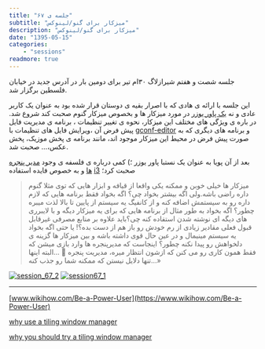 ```yaml
---
title: "جلسه ی ۶۷"
subtitle: "میزکار برای گنو/لینوکس"
description: "میزکار برای گنو/لینوکس"
date: "1395-05-15"
categories:
    - "sessions"
readmore: true
---
```

جلسه شصت و هفتم شیرازلاگ ۳۰ام تیر برای دومین بار در آدرس جدید در خیابان فلسطین برگزار شد.

این جلسه با ارائه ی هادی که با اصرار بقیه ی دوستان قرار شده بود به عنوان یک کاربر عادی و نه [یک پاور یوزر](https://techterms.com/definition/poweruser) در مورد میزکار ها و بخصوص میزکار گنوم صحبت کند شروع شد. در باره ی ویژگی های مختلف این میزکار، نحوه ی تغییر تنظیمات ، برنامه ی مدیریت فایل پیش فرض آن ،ویرایش فایل های تنظیمات با [gconf-editor](https://projects.gnome.org/gconf/) و برنامه های دیگری که به صورت پیش
فرض در محیط این میزکار موجود اند، مانند برنامه ی پخش موزیک، پخش عکس،… صحبت شد.

بعد از آن پویا به عنوان یک نستبا پاور یوزر ؛) کمی درباره ی فلسفه ی وجود [مدیر پنجره ها](https://tafavot.net/%D8%AA%D9%81%D8%A7%D9%88%D8%AA-window-manager-%D9%88-desktop-environment/) و به خصوص فایده استفاده [i3](https://i3wm.org) صحبت کرد؛

>میزکار ها خیلی خوبن و ممکنه یکی واقعا از قیافه و ابزار هایی که توی مثلا گنوم داره راضی باشه.ولی اگه بیشتر بخواد چی؟ اگه بخواد فقط برنامه هایی که لازم داره رو به سیستمش اضافه کنه و از کانفیگ یه سیستم از پایین تا بالا لذت میبره چطور؟ اگه بخواد به طور مثال از برنامه هایی که برای یه میزکار دیگه و با لایبرری های دیگه ای نوشته شدن استفاده کنه چی؟‌باید علاوه بر منابع مصرفی غیرقابل قبول فعلی مقادیر زیادی از رم خودش رو باز هم از دست بده؟! یا حتی اگه بخواد یه سیستم مینیمال و در عین حال قوی داشته باشه و بین میزکار ها گزینه ی دلخواهش رو پیدا نکنه چطور؟ اینجاست که مدیرپنجره ها وارد بازی میشن که فقط همون کاری رو می کنن که ازشون انتظار میره، مدیریت پنجره 🙂 …البته اینها تنها دلایل نیستن که ممکنه شما رو جذب
کنه…»

[![session_67_2](/img/b8081a10-fdbb-11e6-86dd-a088b4d860141488289336.9629629.jpg)](/img/b8081a10-fdbb-11e6-86dd-a088b4d860141488289336.9629629.jpg)
[![session67_1](/img/b8081d26-fdbb-11e6-86dd-a088b4d860141488289336.9630232.jpg)](/img/b8081d26-fdbb-11e6-86dd-a088b4d860141488289336.9630232.jpg)

_________________________________________________________

[www.wikihow.com/Be-a-Power-User](https://www.wikihow.com/Be-a-Power-User)

[why use a tiling window manager](https://superuser.com/questions/52082/why-use-a-tiling-window-manager)

[why you should try a tiling window manager](https://adereth.github.io/blog/2013/10/02/why-you-should-try-a-tiling-window-manager/)

